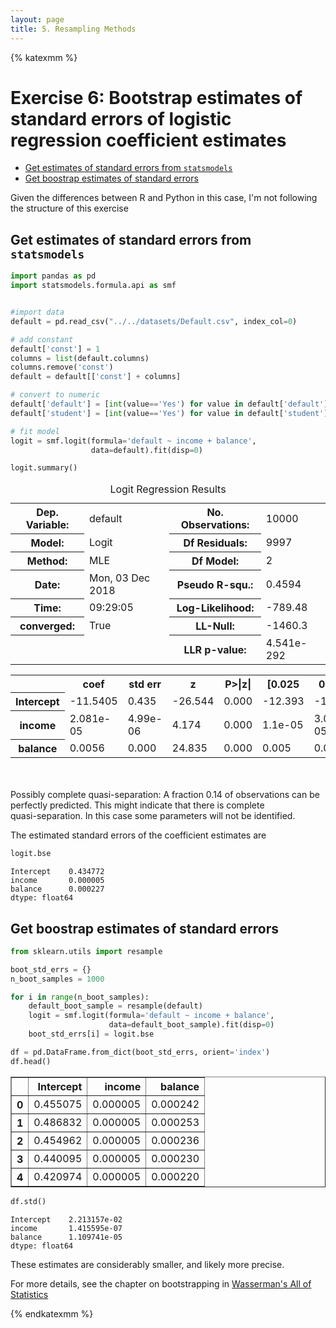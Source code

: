 ```yaml
---
layout: page
title: 5. Resampling Methods
---
```


{% katexmm %}

# Exercise 6: Bootstrap estimates of standard errors of logistic regression coefficient estimates

<div class="toc"><ul class="toc-item"><li><span><a href="#get-estimates-of-standard-errors-from-statsmodels" data-toc-modified-id="Get-estimates-of-standard-errors-from-statsmodels-1">Get estimates of standard errors from <code>statsmodels</code></a></span></li><li><span><a href="#get-boostrap-estimates-of-standard-errors" data-toc-modified-id="Get-boostrap-estimates-of-standard-errors-2">Get boostrap estimates of standard errors</a></span></li></ul></div>

Given the differences between R and Python in this case, I'm not following the structure of this exercise

## Get estimates of standard errors from `statsmodels`


```python
import pandas as pd
import statsmodels.formula.api as smf


#import data
default = pd.read_csv("../../datasets/Default.csv", index_col=0)

# add constant
default['const'] = 1
columns = list(default.columns)
columns.remove('const')
default = default[['const'] + columns]

# convert to numeric
default['default'] = [int(value=='Yes') for value in default['default']]
default['student'] = [int(value=='Yes') for value in default['student']]

# fit model
logit = smf.logit(formula='default ~ income + balance', 
                  data=default).fit(disp=0)
```


```python
logit.summary()
```




<table class="simpletable">
<caption>Logit Regression Results</caption>
<tr>
  <th>Dep. Variable:</th>      <td>default</td>     <th>  No. Observations:  </th>   <td> 10000</td>  
</tr>
<tr>
  <th>Model:</th>               <td>Logit</td>      <th>  Df Residuals:      </th>   <td>  9997</td>  
</tr>
<tr>
  <th>Method:</th>               <td>MLE</td>       <th>  Df Model:          </th>   <td>     2</td>  
</tr>
<tr>
  <th>Date:</th>          <td>Mon, 03 Dec 2018</td> <th>  Pseudo R-squ.:     </th>   <td>0.4594</td>  
</tr>
<tr>
  <th>Time:</th>              <td>09:29:05</td>     <th>  Log-Likelihood:    </th>  <td> -789.48</td> 
</tr>
<tr>
  <th>converged:</th>           <td>True</td>       <th>  LL-Null:           </th>  <td> -1460.3</td> 
</tr>
<tr>
  <th> </th>                      <td> </td>        <th>  LLR p-value:       </th> <td>4.541e-292</td>
</tr>
</table>
<table class="simpletable">
<tr>
      <td></td>         <th>coef</th>     <th>std err</th>      <th>z</th>      <th>P>|z|</th>  <th>[0.025</th>    <th>0.975]</th>  
</tr>
<tr>
  <th>Intercept</th> <td>  -11.5405</td> <td>    0.435</td> <td>  -26.544</td> <td> 0.000</td> <td>  -12.393</td> <td>  -10.688</td>
</tr>
<tr>
  <th>income</th>    <td> 2.081e-05</td> <td> 4.99e-06</td> <td>    4.174</td> <td> 0.000</td> <td>  1.1e-05</td> <td> 3.06e-05</td>
</tr>
<tr>
  <th>balance</th>   <td>    0.0056</td> <td>    0.000</td> <td>   24.835</td> <td> 0.000</td> <td>    0.005</td> <td>    0.006</td>
</tr>
</table><br/><br/>Possibly complete quasi-separation: A fraction 0.14 of observations can be<br/>perfectly predicted. This might indicate that there is complete<br/>quasi-separation. In this case some parameters will not be identified.



The estimated standard errors of the coefficient estimates are


```python
logit.bse
```




    Intercept    0.434772
    income       0.000005
    balance      0.000227
    dtype: float64



## Get boostrap estimates of standard errors


```python
from sklearn.utils import resample

boot_std_errs = {}
n_boot_samples = 1000

for i in range(n_boot_samples):
    default_boot_sample = resample(default)
    logit = smf.logit(formula='default ~ income + balance', 
                      data=default_boot_sample).fit(disp=0)
    boot_std_errs[i] = logit.bse
```


```python
df = pd.DataFrame.from_dict(boot_std_errs, orient='index')
df.head()
```




<div>
<style scoped>
    .dataframe tbody tr th:only-of-type {
        vertical-align: middle;
    }

    .dataframe tbody tr th {
        vertical-align: top;
    }

    .dataframe thead th {
        text-align: right;
    }
</style>
<table border="1" class="dataframe">
  <thead>
    <tr style="text-align: right;">
      <th></th>
      <th>Intercept</th>
      <th>income</th>
      <th>balance</th>
    </tr>
  </thead>
  <tbody>
    <tr>
      <th>0</th>
      <td>0.455075</td>
      <td>0.000005</td>
      <td>0.000242</td>
    </tr>
    <tr>
      <th>1</th>
      <td>0.486832</td>
      <td>0.000005</td>
      <td>0.000253</td>
    </tr>
    <tr>
      <th>2</th>
      <td>0.454962</td>
      <td>0.000005</td>
      <td>0.000236</td>
    </tr>
    <tr>
      <th>3</th>
      <td>0.440095</td>
      <td>0.000005</td>
      <td>0.000230</td>
    </tr>
    <tr>
      <th>4</th>
      <td>0.420974</td>
      <td>0.000005</td>
      <td>0.000220</td>
    </tr>
  </tbody>
</table>
</div>




```python
df.std()
```




    Intercept    2.213157e-02
    income       1.415595e-07
    balance      1.109741e-05
    dtype: float64



These estimates are considerably smaller, and likely more precise.

For more details, see the chapter on bootstrapping in [Wasserman's All of Statistics](http://www.stat.cmu.edu/~larry/all-of-statistics/)

{% endkatexmm %}
